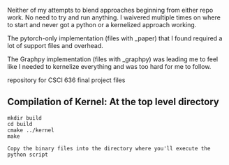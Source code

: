 Neither of my attempts to blend approaches beginning from either repo work. No need to try and run anything. I waivered multiple times on where to start and never got a python or a kernelized approach working.

The pytorch-only implementation (files with _paper) that I found required a lot of support files and overhead.

The Graphpy implementation (files with _graphpy) was leading me to feel like I needed to kernelize everything and was too hard for me to follow.

repository for CSCI 636 final project files

## Compilation of Kernel: At the top level directory
```
mkdir build
cd build
cmake ../kernel
make

Copy the binary files into the directory where you'll execute the python script

